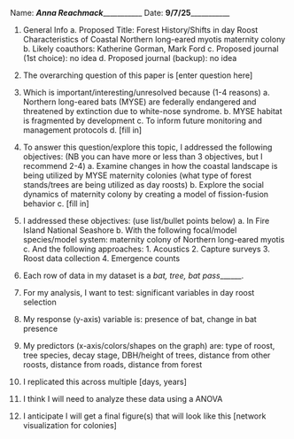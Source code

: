 Name: ___Anna Reachmack______________		Date: ____9/7/25_______________				

1.	General Info
a.	Proposed Title: Forest History/Shifts in day Roost Characteristics of Coastal Northern long-eared myotis maternity colony
b.	Likely coauthors: Katherine Gorman, Mark Ford
c.	Proposed journal (1st choice): no idea
d.	Proposed journal (backup): no idea

2.	The overarching question of this paper is [enter question here]
3.	Which is important/interesting/unresolved because (1-4 reasons)
a.	Northern long-eared bats (MYSE) are federally endangered and threatened by extinction due to white-nose syndrome.
b.	MYSE habitat is fragmented by development
c.	To inform future monitoring and management protocols
d.	[fill in]
4.	To answer this question/explore this topic, I addressed the following objectives: (NB you can have more or less than 3 objectives, but I recommend 2-4)
a.	Examine changes in how the coastal landscape is being utilized by MYSE maternity colonies (what type of forest stands/trees are being utilized as day roosts)
b.	Explore the social dynamics of maternity colony by creating a model of fission-fusion behavior
c.	[fill in]
5.	I addressed these objectives: (use list/bullet points below)
a.	In Fire Island National Seashore 
b.	With the following focal/model species/model system: maternity colony of Northern long-eared myotis
c.	And the following approaches: 1. Acoustics 2. Capture surveys 3. Roost data collection 4. Emergence counts
6.	Each row of data in my dataset is a _bat, tree, bat pass_______. 
7.	For my analysis, I want to test: significant variables in day roost selection 
8.	My response (y-axis) variable is: presence of bat, change in bat presence
9.	My predictors (x-axis/colors/shapes on the graph) are: type of roost, tree species, decay stage, DBH/height of trees, distance from other roosts, distance from roads, distance from forest
10.	I replicated this across multiple [days, years]
11.	I think I will need to analyze these data using a ANOVA
12.	I anticipate I will get a final figure(s) that will look like this [network visualization for colonies]







 
